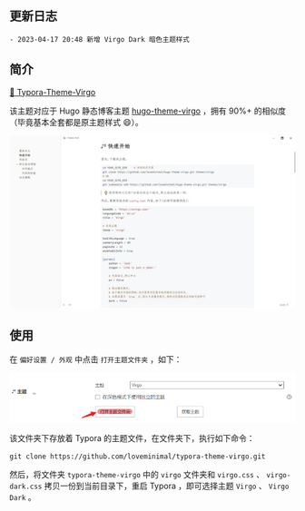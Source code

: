 ## 更新日志

```
- 2023-04-17 20:48 新增 Virgo Dark 暗色主题样式
```

## 简介

[🎨 Typora-Theme-Virgo](https://theme.typora.io/theme/Virgo/)

该主题对应于 Hugo 静态博客主题  [hugo-theme-virgo](https://github.com/loveminimal/hugo-theme-virgo) ，拥有 90%+ 的相似度（毕竟基本全套都是原主题样式 😄）。

![screenshot](imgs/screenshot.jpg)

## 使用

在 `偏好设置 / 外观` 中点击 `打开主题文件夹` ，如下：

![settings](imgs/settings.png)

该文件夹下存放着 Typora 的主题文件，在文件夹下，执行如下命令：

```
git clone https://github.com/loveminimal/typora-theme-virgo.git
```

然后，将文件夹 `typora-theme-virgo` 中的 `virgo` 文件夹和 `virgo.css` 、 `virgo-dark.css` 拷贝一份到当前目录下，重启 Typora ，即可选择主题 `Virgo` 、 `Virgo Dark` 。